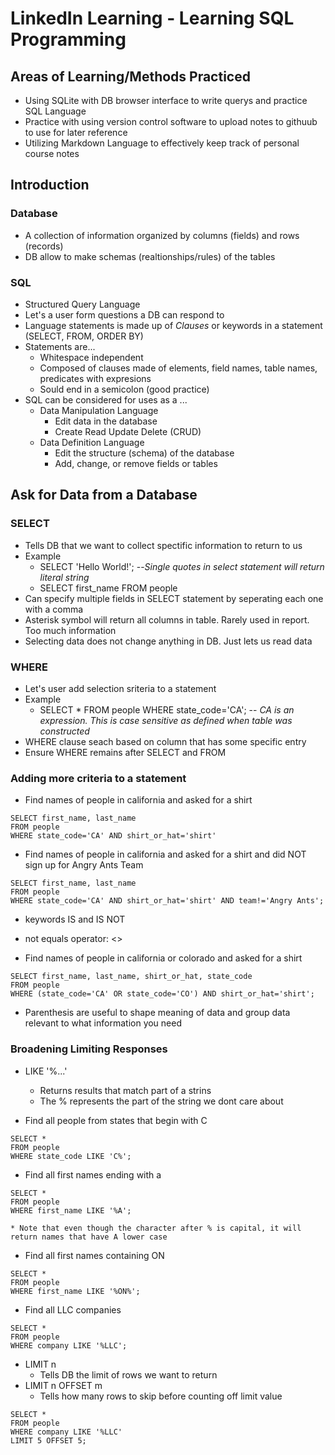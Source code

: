 # LinkedIn Learning - Learning SQL Programming

## Areas of Learning/Methods Practiced
* Using SQLite with DB browser interface to write querys and practice SQL Language
* Practice with using version control software to upload notes to githuub to use for later reference
* Utilizing Markdown Language to effectively keep track of personal course notes

## Introduction

### Database
* A collection of information organized by columns (fields) and rows (records)
* DB allow to make schemas (realtionships/rules) of the tables

### SQL
* Structured Query Language
* Let's a user form questions a DB can respond to
* Language statements is made up of *Clauses* or keywords in a statement (SELECT, FROM, ORDER BY)
* Statements are...
	* Whitespace independent
	* Composed of clauses made of elements, field names, table names, predicates with expresions
	* Sould end in a semicolon (good practice)
* SQL can be considered for uses as a ...
	* Data Manipulation Language
		* Edit data in the database
		* Create Read Update Delete (CRUD)
	* Data Definition Language
		* Edit the structure (schema) of the database
		* Add, change, or remove fields or tables

## Ask for Data from a Database

### SELECT 
* Tells DB that we want to collect spectific information to return to us
* Example
	* SELECT 'Hello World!';  --*Single quotes in select statement will return literal string*
	* SELECT first_name FROM people
* Can specify multiple fields in SELECT statement by seperating each one with a comma
* Asterisk symbol will return all columns in table. Rarely used in report. Too much information
* Selecting data does not change anything in DB. Just lets us read data

### WHERE
* Let's user add selection sriteria to a statement
* Example 
	* SELECT * FROM people WHERE state_code='CA';  -- *CA is an expression. This is case sensitive as defined when table was constructed*
* WHERE clause seach based on column that has some specific entry
* Ensure WHERE remains after SELECT and FROM

### Adding more criteria to a statement
* Find names of people in california and asked for a shirt
```
SELECT first_name, last_name
FROM people
WHERE state_code='CA' AND shirt_or_hat='shirt'
```

* Find names of people in california and asked for a shirt and did NOT sign up for Angry Ants Team
```
SELECT first_name, last_name
FROM people
WHERE state_code='CA' AND shirt_or_hat='shirt' AND team!='Angry Ants';
```
* keywords IS and IS NOT
* not equals operator: <>

* Find names of people in california or colorado and asked for a shirt
```
SELECT first_name, last_name, shirt_or_hat, state_code
FROM people
WHERE (state_code='CA' OR state_code='CO') AND shirt_or_hat='shirt';
```
* Parenthesis are useful to shape meaning of data and group data relevant to what information you need

### Broadening Limiting Responses
* LIKE '%...'
	* Returns results that match part of a strins
	* The % represents the part of the string we dont care about

* Find all people from states that begin with C
```
SELECT *
FROM people
WHERE state_code LIKE 'C%';
```
* Find all first names ending with a
```
SELECT *
FROM people
WHERE first_name LIKE '%A';
```
	* Note that even though the character after % is capital, it will return names that have A lower case

* Find all first names containing ON
```
SELECT *
FROM people
WHERE first_name LIKE '%ON%';
```

* Find all LLC companies
```
SELECT *
FROM people
WHERE company LIKE '%LLC';
```

* LIMIT n
	* Tells DB the limit of rows we want to return 
* LIMIT n OFFSET m
	* Tells how many rows to skip before counting off limit value
```
SELECT *
FROM people
WHERE company LIKE '%LLC'
LIMIT 5 OFFSET 5;
```